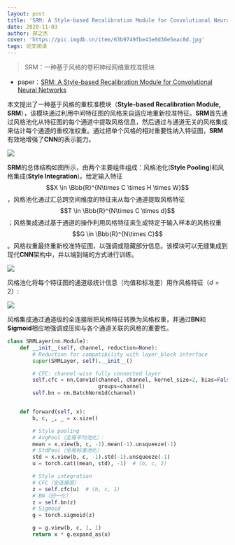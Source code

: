 ```yaml
---
layout: post
title: 'SRM: A Style-based Recalibration Module for Convolutional Neural Networks'
date: 2020-11-03
author: 郑之杰
cover: 'https://pic.imgdb.cn/item/63b9749fbe43e0d30e5eac8d.jpg'
tags: 论文阅读
---
```


> SRM：一种基于风格的卷积神经网络重校准模块.

- paper：[SRM: A Style-based Recalibration Module for Convolutional Neural Networks](https://arxiv.org/abs/1903.10829)

本文提出了一种基于风格的重校准模块（**Style-based Recalibration Module, SRM**），该模块通过利用中间特征图的风格来自适应地重新校准特征。**SRM**首先通过风格池化从特征图的每个通道中提取风格信息，然后通过与通道无关的风格集成来估计每个通道的重校准权重。通过把单个风格的相对重要性纳入特征图，**SRM**有效地增强了**CNN**的表示能力。

![](https://pic.imgdb.cn/item/63b9763bbe43e0d30e612cfc.jpg)

**SRM**的总体结构如图所示，由两个主要组件组成：风格池化(**Style Pooling**)和风格集成(**Style Integration**)。给定输入特征$$X \in \Bbb{R}^{N\times C \times H \times W}$$，风格池化通过汇总跨空间维度的特征来从每个通道提取风格特征$$T \in \Bbb{R}^{N\times C \times d}$$；风格集成通过基于通道的操作利用风格特征来生成特定于输入样本的风格权重$$G \in \Bbb{R}^{N\times C}$$。风格权重最终重新校准特征图，以强调或隐藏部分信息。该模块可以无缝集成到现代**CNN**架构中，并以端到端的方式进行训练。

![](https://pic.imgdb.cn/item/63b97676be43e0d30e619d9a.jpg)

风格池化将每个特征图的通道级统计信息（均值和标准差）用作风格特征（$d = 2$）:

![](https://pic.imgdb.cn/item/63b97767be43e0d30e633121.jpg)

风格集成通过通道级的全连接层把风格特征转换为风格权重，并通过**BN**和**Sigmoid**相应地强调或压抑与各个通道关联的风格的重要性。

```python
class SRMLayer(nn.Module):
    def __init__(self, channel, reduction=None):
        # Reduction for compatibility with layer_block interface
        super(SRMLayer, self).__init__()

        # CFC: channel-wise fully connected layer
        self.cfc = nn.Conv1d(channel, channel, kernel_size=2, bias=False,
                             groups=channel)
        self.bn = nn.BatchNorm1d(channel)


    def forward(self, x):
        b, c, _, _ = x.size()

        # Style pooling
        # AvgPool（全局平均池化）：
        mean = x.view(b, c, -1).mean(-1).unsqueeze(-1)
        # StdPool（全局标准池化）
        std = x.view(b, c, -1).std(-1).unsqueeze(-1)
        u = torch.cat((mean, std), -1)  # (b, c, 2)

        # Style integration
        # CFC（全连接层）
        z = self.cfc(u)  # (b, c, 1)
        # BN（归一化）
        z = self.bn(z)
        # Sigmoid
        g = torch.sigmoid(z)

        g = g.view(b, c, 1, 1)
        return x * g.expand_as(x)
```